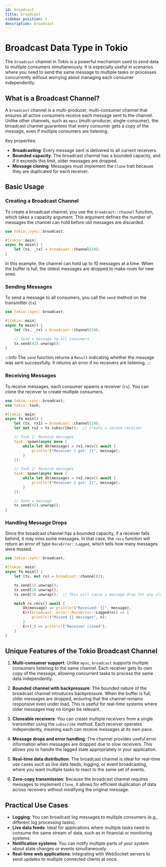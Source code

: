 ```yaml
---
id: broadcast
title: broadcast
sidebar_position: 1
description: broadcast
---
```


# Broadcast Data Type in Tokio

The `broadcast` channel in Tokio is a powerful mechanism used to send data to multiple consumers simultaneously.
It is especially useful in scenarios where you need to send the same message to multiple tasks or processes concurrently
without worrying about managing each consumer independently.

## What is a Broadcast Channel?

A `broadcast` channel is a multi-producer,
multi-consumer channel that ensures all active consumers receive each message sent to the channel.
Unlike other channels, such as `mpsc` (multi-producer, single-consumer),
the broadcast channel guarantees that every consumer gets a copy of the message,
even if multiple consumers are listening.

Key properties:

- **Broadcasting**: Every message sent is delivered to all current receivers.
- **Bounded capacity**: The broadcast channel has a bounded capacity,
  and if it exceeds this limit, older messages are dropped.
- **Message cloning**: Messages must implement the `Clone` trait because they are duplicated for each receiver.

## Basic Usage

### Creating a Broadcast Channel

To create a broadcast channel, you use the `broadcast::channel` function, which takes a capacity argument.
This argument defines the number of messages the channel can hold before old messages are discarded.

```rust
use tokio::sync::broadcast;

#[tokio::main]
async fn main() {
    let (tx, _rx) = broadcast::channel(10);
}
```

In this example, the channel can hold up to 10 messages at a time.
When the buffer is full, the oldest messages are dropped to make room for new ones.

### Sending Messages

To send a message to all consumers, you call the `send` method on the transmitter (`tx`).

```rust
use tokio::sync::broadcast;

#[tokio::main]
async fn main() {
    let (tx, _rx) = broadcast::channel(10);

    // Send a message to all consumers
    tx.send(42).unwrap();
}
```

:::info
The `send` function returns a `Result` indicating whether the message was sent successfully.
It returns an error if no receivers are listening.
:::

### Receiving Messages

To receive messages, each consumer spawns a receiver (`rx`).
You can clone the receiver to create multiple consumers.

```rust
use tokio::sync::broadcast;
use tokio::task;

#[tokio::main]
async fn main() {
    let (tx, rx1) = broadcast::channel(10);
    let mut rx2 = tx.subscribe();  // Create a second receiver

    // Task 1: Receive messages
    task::spawn(async move {
        while let Ok(message) = rx1.recv().await {
            println!("Receiver 1 got: {}", message);
        }
    });

    // Task 2: Receive messages
    task::spawn(async move {
        while let Ok(message) = rx2.recv().await {
            println!("Receiver 2 got: {}", message);
        }
    });

    // Send a message
    tx.send(42).unwrap();
}
```

### Handling Message Drops

Since the broadcast channel has a bounded capacity, if a receiver falls behind, it may miss some messages.
In that case, the `recv` function will return an error of type `RecvError::Lagged`,
which tells how many messages were missed.

```rust
use tokio::sync::broadcast;

#[tokio::main]
async fn main() {
    let (tx, mut rx) = broadcast::channel(2);

    tx.send(1).unwrap();
    tx.send(2).unwrap();
    tx.send(3).unwrap();  // This will cause a message drop for any slow receiver

    match rx.recv().await {
        Ok(message) => println!("Received: {}", message),
        Err(broadcast::error::RecvError::Lagged(n)) => {
            println!("Missed {} messages", n);
        }
        Err(_) => println!("Receiver closed"),
    }
}
```

## Unique Features of the Tokio Broadcast Channel

1. **Multi-consumer support**: Unlike `mpsc`, `broadcast` supports multiple consumers listening to the same channel.
   Each receiver gets its own copy of the message, allowing concurrent tasks to process the same data independently.

2. **Bounded channel with backpressure**: The bounded nature of the broadcast channel introduces backpressure. When the
   buffer is full, older messages are dropped, ensuring that the channel remains responsive even under load. This is
   useful for real-time systems where older messages may no longer be relevant.

3. **Cloneable receivers**: You can create multiple receivers from a single transmitter using the `subscribe` method.
   Each receiver operates independently, meaning each can receive messages at its own pace.

4. **Message drops and error handling**: The channel provides useful error information when messages are dropped due to
   slow receivers. This allows you to handle the lagged state appropriately in your application.

5. **Real-time data distribution**: The broadcast channel is ideal for real-time use cases such as live data feeds,
   logging, or event broadcasting, where you want multiple tasks to react to the same set of events.

6. **Zero-copy transmission**: Because the broadcast channel requires messages to implement `Clone`, it allows for
   efficient duplication of data across receivers without modifying the original message.

## Practical Use Cases

- **Logging**: You can broadcast log messages to multiple consumers (e.g., different log processing tasks).
- **Live data feeds**: Ideal for applications where multiple tasks need to consume the same stream of data, such as in
  financial or monitoring systems.
- **Notification systems**: You can notify multiple parts of your system about state changes or events simultaneously.
- **Real-time web applications**: Integrating with WebSocket servers to send updates to multiple connected clients at
  once.
